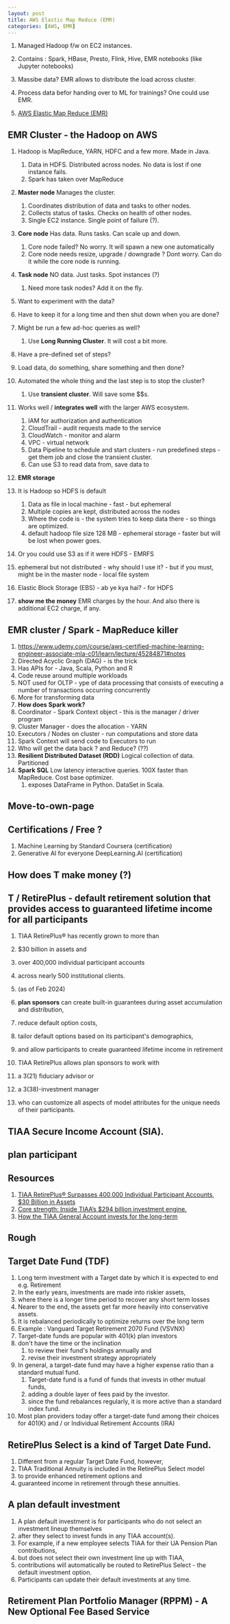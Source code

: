 ```yaml
---
layout: post
title: AWS Elastic Map Reduce (EMR)
categories: [AWS, EMR]
---
```


1. Managed Hadoop f/w on EC2 instances. 
1. Contains : Spark, HBase, Presto, Flink, Hive, EMR notebooks (like Jupyter notebooks)
1. Massibe data? EMR allows to distribute the load across cluster. 
1. Process data befor handing over to ML for trainings? One could use EMR. 

1. [AWS Elastic Map Reduce (EMR)](https://www.udemy.com/course/aws-certified-machine-learning-engineer-associate-mla-c01/learn/lecture/45284859#notes)

## EMR Cluster - the Hadoop on AWS 

1. Hadoop is MapReduce, YARN, HDFC and a few more. Made in Java. 
    1. Data in HDFS. Distributed across nodes. No data is lost if one instance fails. 
    1. Spark has taken over MapReduce 

1. **Master node** Manages the cluster. 
    1. Coordinates distribution of data and tasks to other nodes. 
    1. Collects status of tasks. Checks on health of other nodes.   
    1. Single EC2 instance. Single point of failure (?). 
1. **Core node** Has data. Runs tasks. Can scale up and down. 
    1. Core node failed? No worry. It will spawn a new one automatically 
    1. Core node needs resize, upgrade / downgrade ? Dont worry. Can do it while the core node is running. 
1. **Task node** NO data. Just tasks. Spot instances (?)
    1. Need more task nodes? Add it on the fly. 

1. Want to experiment with the data? 
1. Have to keep it for a long time and then shut down when you are done? 
1. Might be run a few ad-hoc queries as well? 
    1. Use **Long Running Cluster**. It will cost a bit more. 
1. Have a pre-defined set of steps? 
1. Load data, do something, share something and then done? 
1. Automated the whole thing and the last step is to stop the cluster? 
    1. Use **transient cluster**. Will save some $$s. 

1. Works well / **integrates well** with the larger AWS ecosystem. 
    1. IAM for authorization and authentication 
    1. CloudTrail - audit requests made to the service 
    1. CloudWatch - monitor and alarm 
    1. VPC - virtual network 
    1. Data Pipeline to schedule and start clusters - run predefined steps - get them job and close the transient cluster. 
    1. Can use S3 to read data from, save data to

1. **EMR storage** 
1. It is Hadoop so HDFS is default
    1. Data as file in local machine - fast - but ephemeral 
    1. Multiple copies are kept, distributed across the nodes 
    1. Where the code is - the system tries to keep data there - so things are optimized. 
    1. default hadoop file size 128 MB - ephemeral storage - faster but will be lost when power goes. 
1. Or you could use S3 as if it were HDFS - EMRFS 
1. ephemeral but not distributed - why should I use it? - but if you must, might be in the master node - local file system 
1. Elastic Block Storage (EBS) - ab ye kya hai? - for HDFS 

1. **show me the money** EMR charges by the hour. And also there is additional EC2 charge, if any. 


## EMR cluster / Spark - MapReduce killer 

1. https://www.udemy.com/course/aws-certified-machine-learning-engineer-associate-mla-c01/learn/lecture/45284871#notes
1. Directed Acyclic Graph (DAG) - is the trick 
1. Has APIs for - Java, Scala, Python and R 
1. Code reuse around multiple workloads 
1. NOT used for OLTP - ype of data processing that consists of executing a number of transactions occurring concurrently
1. More for transforming data 
1. **How does Spark work?** 
1. Coordinator - Spark Context object - this is the manager / driver program 
1. Cluster Manager - does the allocation - YARN 
1. Executors / Nodes on cluster - run computations and store data 
1. Spark Context will send code to Executors to run 
1. Who will get the data back ? and Reduce? (??)
1. **Resilient Distributed Dataset (RDD)** Logical collection of data. Partitioned 
1. **Spark SQL** Low latency interactive queries. 100X faster than MapReduce. Cost base optimizer. 
    1. exposes DataFrame in Python. DataSet in Scala. 
    



## Move-to-own-page 

## Certifications / Free ? 
1. Machine Learning by Standard Coursera (certification)
1. Generative AI for everyone DeepLearning.AI (certification)

## How does T make money (?) 

## T / RetirePlus - default retirement solution that provides access to guaranteed lifetime income for all participants

1. TIAA RetirePlus® has recently grown to more than 
1. $30 billion in assets and 
1. over 400,000 individual participant accounts 
1. across nearly 500 institutional clients. 
1. (as of Feb 2024)
1. **plan sponsors** can create built-in guarantees during asset accumulation and distribution, 
1. reduce default option costs, 
1. tailor default options based on its participant's demographics, 
1. and allow participants to create guaranteed lifetime income in retirement


1. TIAA RetirePlus allows plan sponsors to work with 
1. a 3(21) fiduciary advisor or 
1. a 3(38)-investment manager 
1. who can customize all aspects of model attributes for the unique needs of their participants.


## TIAA Secure Income Account (SIA).  


## plan participant


## Resources 

1. [TIAA RetirePlus® Surpasses 400,000 Individual Participant Accounts, $30 Billion in Assets](https://www.prnewswire.com/news-releases/tiaa-retireplus-surpasses-400-000-individual-participant-accounts-30-billion-in-assets-302066136.html)
1. [Core strength: Inside TIAA’s $294 billion investment engine.](https://www.tiaa.org/public/plansponsors/insights/tmrw/edition-3/how-tiaa-manages-americas-retirement-money)
1. [How the TIAA General Account invests for the long-term](https://www.tiaa.org/public/plansponsors/insights/thought-leadership/general-account-and-interest-rates)

## Rough

## Target Date Fund (TDF)

1. Long term investment with a Target date by which it is expected to end e.g. Retirement 
1. In the early years, investments are made into riskier assets, 
1. where there is a longer time period to recover any short term losses 
1. Nearer to the end, the assets get far more heavily into conservative assets.  
1. It is rebalanced periodically to optimize returns over the long term
1. Example : Vanguard Target Retirement 2070 Fund (VSVNX)
1. Target-date funds are popular with 401(k) plan investors
1. don't have the time or the inclination 
    1. to review their fund's holdings annually and 
    1. revise their investment strategy appropriately
1. In general, a target-date fund may have a higher expense ratio than a standard mutual fund. 
    1. Target-date fund is a fund of funds that invests in other mutual funds, 
    1. adding a double layer of fees paid by the investor.
    1. since the fund rebalances regularly, it is more active than a standard index fund.
1. Most plan providers today offer a target-date fund among their choices for 401(K) and / or Individual Retirement Accounts (IRA)



## **RetirePlus Select** is a kind of Target Date Fund. 

1. Different from a regular Target Date Fund, however, 
1. TIAA Traditional Annuity is included in the RetirePlus Select model 
1. to provide enhanced retirement options and 
1. guaranteed income in retirement through these annuities. 

## **A plan default investment**

1. A plan default investment is for participants who do not select an investment lineup themselves 
1. after they select to invest funds in any TIAA account(s). 
1. For example, if a new employee selects TIAA for their UA Pension Plan contributions, 
1. but does not select their own investment line up with TIAA, 
1. contributions will automatically be routed to RetirePlus Select - the default investment option. 
1. Participants can update their default investments at any time.

## Retirement Plan Portfolio Manager (RPPM) - A New Optional Fee Based Service
